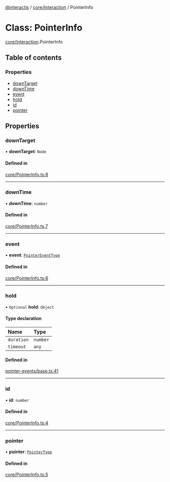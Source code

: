 [@interactjs](../README.md) / [core/Interaction](../modules/core_Interaction.md) / PointerInfo

# Class: PointerInfo

[core/Interaction](../modules/core_Interaction.md).PointerInfo

## Table of contents

### Properties

- [downTarget](core_Interaction.PointerInfo.md#downtarget)
- [downTime](core_Interaction.PointerInfo.md#downtime)
- [event](core_Interaction.PointerInfo.md#event)
- [hold](core_Interaction.PointerInfo.md#hold)
- [id](core_Interaction.PointerInfo.md#id)
- [pointer](core_Interaction.PointerInfo.md#pointer)

## Properties

### downTarget

• **downTarget**: `Node`

#### Defined in

[core/PointerInfo.ts:8](https://github.com/taye/interact.js/blob/d3d47461/packages/@interactjs/core/PointerInfo.ts#L8)

___

### downTime

• **downTime**: `number`

#### Defined in

[core/PointerInfo.ts:7](https://github.com/taye/interact.js/blob/d3d47461/packages/@interactjs/core/PointerInfo.ts#L7)

___

### event

• **event**: [`PointerEventType`](../modules/core_types.md#pointereventtype)

#### Defined in

[core/PointerInfo.ts:6](https://github.com/taye/interact.js/blob/d3d47461/packages/@interactjs/core/PointerInfo.ts#L6)

___

### hold

• `Optional` **hold**: `Object`

#### Type declaration

| Name | Type |
| :------ | :------ |
| `duration` | `number` |
| `timeout` | `any` |

#### Defined in

[pointer-events/base.ts:41](https://github.com/taye/interact.js/blob/d3d47461/packages/@interactjs/pointer-events/base.ts#L41)

___

### id

• **id**: `number`

#### Defined in

[core/PointerInfo.ts:4](https://github.com/taye/interact.js/blob/d3d47461/packages/@interactjs/core/PointerInfo.ts#L4)

___

### pointer

• **pointer**: [`PointerType`](../modules/core_types.md#pointertype)

#### Defined in

[core/PointerInfo.ts:5](https://github.com/taye/interact.js/blob/d3d47461/packages/@interactjs/core/PointerInfo.ts#L5)
